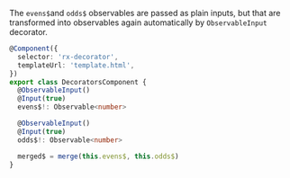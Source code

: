 The `evens$`and `odds$` observables are passed as plain inputs,
but that are transformed into observables again automatically by `ObservableInput` decorator.

```ts
@Component({
  selector: 'rx-decorator',
  templateUrl: 'template.html',
})
export class DecoratorsComponent {
  @ObservableInput()
  @Input(true)
  evens$!: Observable<number>

  @ObservableInput()
  @Input(true)
  odds$!: Observable<number>

  merged$ = merge(this.evens$, this.odds$)
}
```
